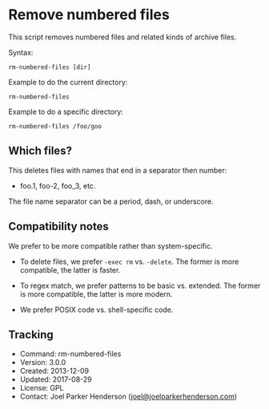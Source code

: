 # Remove numbered files

This script removes numbered files and related kinds of archive files.

Syntax:

    rm-numbered-files [dir]

Example to do the current directory:

    rm-numbered-files

Example to do a specific directory:

    rm-numbered-files /foo/goo


## Which files?

This deletes files with names that end in a separator then number:

  * foo.1, foo-2, foo_3, etc.

The file name separator can be a period, dash, or underscore.


## Compatibility notes

We prefer to be more compatible rather than system-specific.

  * To delete files, we prefer `-exec rm` vs. `-delete`.
    The former is more compatible, the latter is faster.

  * To regex match, we prefer patterns to be basic vs. extended.
    The former is more compatible, the latter is more modern.

  * We prefer POSIX code vs. shell-specific code.


## Tracking

  * Command: rm-numbered-files
  * Version: 3.0.0
  * Created: 2013-12-09
  * Updated: 2017-08-29
  * License: GPL
  * Contact: Joel Parker Henderson (joel@joelparkerhenderson.com)

